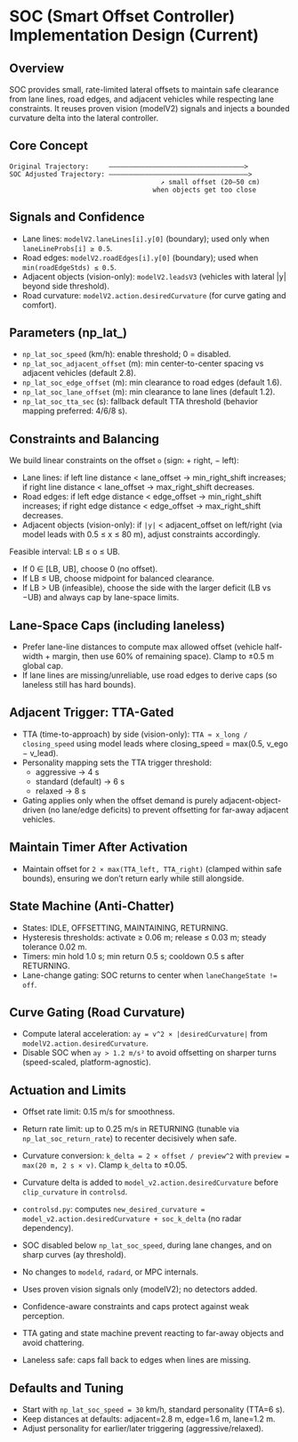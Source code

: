 # SOC (Smart Offset Controller) Implementation Design (Current)

## Overview
SOC provides small, rate-limited lateral offsets to maintain safe clearance from lane lines, road edges, and adjacent vehicles while respecting lane constraints. It reuses proven vision (modelV2) signals and injects a bounded curvature delta into the lateral controller.

## Core Concept
```
Original Trajectory:     ——————————————————————————————————>
SOC Adjusted Trajectory: ———————————————————————————————————>
                                      ↗ small offset (20–50 cm)
                                    when objects get too close
```

## Signals and Confidence
- Lane lines: `modelV2.laneLines[i].y[0]` (boundary); used only when `laneLineProbs[i] ≥ 0.5`.
- Road edges: `modelV2.roadEdges[i].y[0]` (boundary); used when `min(roadEdgeStds) ≤ 0.5`.
- Adjacent objects (vision-only): `modelV2.leadsV3` (vehicles with lateral |y| beyond side threshold).
- Road curvature: `modelV2.action.desiredCurvature` (for curve gating and comfort).

## Parameters (np_lat_)
- `np_lat_soc_speed` (km/h): enable threshold; 0 = disabled.
- `np_lat_soc_adjacent_offset` (m): min center-to-center spacing vs adjacent vehicles (default 2.8).
- `np_lat_soc_edge_offset` (m): min clearance to road edges (default 1.6).
- `np_lat_soc_lane_offset` (m): min clearance to lane lines (default 1.2).
- `np_lat_soc_tta_sec` (s): fallback default TTA threshold (behavior mapping preferred: 4/6/8 s).

## Constraints and Balancing
We build linear constraints on the offset `o` (sign: + right, − left):
- Lane lines: if left line distance < lane_offset → min_right_shift increases; if right line distance < lane_offset → max_right_shift decreases.
- Road edges: if left edge distance < edge_offset → min_right_shift increases; if right edge distance < edge_offset → max_right_shift decreases.
- Adjacent objects (vision-only): if `|y|` < adjacent_offset on left/right (via model leads with 0.5 ≤ x ≤ 80 m), adjust constraints accordingly.

Feasible interval: LB ≤ o ≤ UB.
- If 0 ∈ [LB, UB], choose 0 (no offset).
- If LB ≤ UB, choose midpoint for balanced clearance.
- If LB > UB (infeasible), choose the side with the larger deficit (LB vs −UB) and always cap by lane-space limits.

## Lane-Space Caps (including laneless)
- Prefer lane-line distances to compute max allowed offset (vehicle half-width + margin, then use 60% of remaining space). Clamp to ±0.5 m global cap.
- If lane lines are missing/unreliable, use road edges to derive caps (so laneless still has hard bounds).

## Adjacent Trigger: TTA-Gated
- TTA (time-to-approach) by side (vision-only): `TTA ≈ x_long / closing_speed` using model leads where closing_speed = max(0.5, v_ego − v_lead).
- Personality mapping sets the TTA trigger threshold:
  - aggressive → 4 s
  - standard (default) → 6 s
  - relaxed → 8 s
- Gating applies only when the offset demand is purely adjacent-object-driven (no lane/edge deficits) to prevent offsetting for far-away adjacent vehicles.

## Maintain Timer After Activation
- Maintain offset for `2 × max(TTA_left, TTA_right)` (clamped within safe bounds), ensuring we don’t return early while still alongside.

## State Machine (Anti-Chatter)
- States: IDLE, OFFSETTING, MAINTAINING, RETURNING.
- Hysteresis thresholds: activate ≥ 0.06 m; release ≤ 0.03 m; steady tolerance 0.02 m.
- Timers: min hold 1.0 s; min return 0.5 s; cooldown 0.5 s after RETURNING.
- Lane-change gating: SOC returns to center when `laneChangeState != off`.

## Curve Gating (Road Curvature)
- Compute lateral acceleration: `ay = v^2 × |desiredCurvature|` from `modelV2.action.desiredCurvature`.
- Disable SOC when `ay > 1.2 m/s²` to avoid offsetting on sharper turns (speed-scaled, platform-agnostic).

## Actuation and Limits
- Offset rate limit: 0.15 m/s for smoothness.
- Return rate limit: up to 0.25 m/s in RETURNING (tunable via `np_lat_soc_return_rate`) to recenter decisively when safe.
- Curvature conversion: `k_delta = 2 × offset / preview^2` with `preview = max(20 m, 2 s × v)`. Clamp `k_delta` to ±0.05.
- Curvature delta is added to `model_v2.action.desiredCurvature` before `clip_curvature` in `controlsd`.

- `controlsd.py`: computes `new_desired_curvature = model_v2.action.desiredCurvature + soc_k_delta` (no radar dependency).
- SOC disabled below `np_lat_soc_speed`, during lane changes, and on sharp curves (ay threshold).
- No changes to `modeld`, `radard`, or MPC internals.

- Uses proven vision signals only (modelV2); no detectors added.
- Confidence-aware constraints and caps protect against weak perception.
- TTA gating and state machine prevent reacting to far-away objects and avoid chattering.
- Laneless safe: caps fall back to edges when lines are missing.

## Defaults and Tuning
- Start with `np_lat_soc_speed = 30` km/h, standard personality (TTA=6 s).
- Keep distances at defaults: adjacent=2.8 m, edge=1.6 m, lane=1.2 m.
- Adjust personality for earlier/later triggering (aggressive/relaxed).
